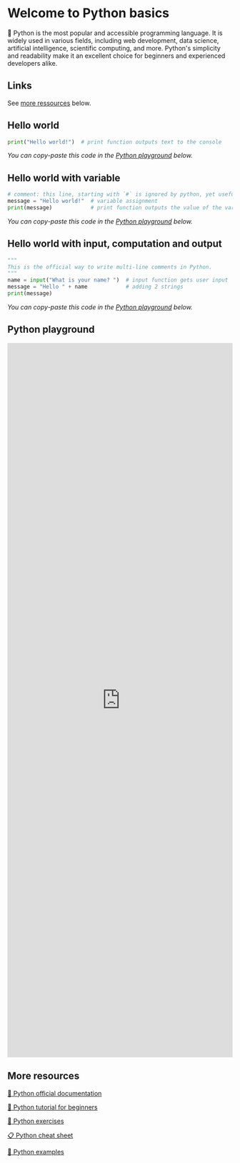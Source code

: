 # Welcome to Python basics

🐍 Python is the most popular and accessible programming language. 
It is widely used in various fields, including web development, data science, 
artificial intelligence, scientific computing, and more. 
Python's simplicity and readability make it an excellent choice for beginners and 
experienced developers alike.

## Links
See [more ressources](#More-resources) below.


## Hello world
```python
print("Hello world!")  # print function outputs text to the console
```
_You can copy-paste this code in the [Python playground](#python-playground) below._

## Hello world with variable
```python
# comment: this line, starting with `#` is ignored by python, yet useful for documentation
message = "Hello world!"  # variable assignment
print(message)            # print function outputs the value of the variable
```
_You can copy-paste this code in the [Python playground](#python-playground) below._

## Hello world with input, computation and output
```python
"""
This is the official way to write multi-line comments in Python.
"""
name = input("What is your name? ")  # input function gets user input
message = "Hello " + name            # adding 2 strings
print(message)             
```
_You can copy-paste this code in the [Python playground](#python-playground) below._



## Python playground
<iframe src="https://www.onlineide.pro/playground/python?utm_source=online-python&utm_medium=navbar&utm_campaign=onlineidepro" width="100%" height="1600" loading="lazy" allowfullscreen="allowfullscreen" style="border:none;"> </iframe> 


## More resources

[🐍 Python official documentation](https://docs.python.org/3/)

[📓 Python tutorial for beginners](https://www.w3schools.com/python/)

[📓 Python exercises](https://www.w3schools.com/python/python_exercises.asp)

[📋 Python cheat sheet](https://www.pythoncheatsheet.org/)

[🧐 Python examples](https://www.programiz.com/python-programming/examples)

